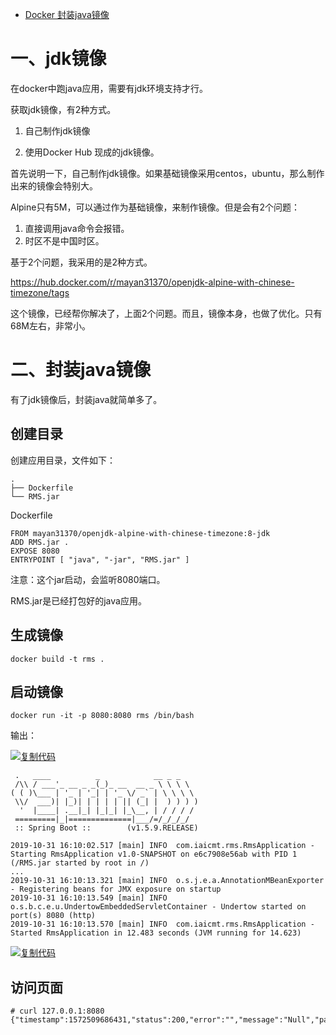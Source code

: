 - [Docker 封装java镜像](https://www.cnblogs.com/xiao987334176/p/11771881.html)



# 一、jdk镜像

在docker中跑java应用，需要有jdk环境支持才行。

获取jdk镜像，有2种方式。

1. 自己制作jdk镜像

2. 使用Docker Hub 现成的jdk镜像。

 

首先说明一下，自己制作jdk镜像。如果基础镜像采用centos，ubuntu，那么制作出来的镜像会特别大。

Alpine只有5M，可以通过作为基础镜像，来制作镜像。但是会有2个问题：

1. 直接调用java命令会报错。
2.  时区不是中国时区。

基于2个问题，我采用的是2种方式。

https://hub.docker.com/r/mayan31370/openjdk-alpine-with-chinese-timezone/tags

 

这个镜像，已经帮你解决了，上面2个问题。而且，镜像本身，也做了优化。只有68M左右，非常小。

 

# 二、封装java镜像

有了jdk镜像后，封装java就简单多了。

## 创建目录

创建应用目录，文件如下：

```
.
├── Dockerfile
└── RMS.jar
```

 

Dockerfile

```
FROM mayan31370/openjdk-alpine-with-chinese-timezone:8-jdk
ADD RMS.jar .
EXPOSE 8080
ENTRYPOINT [ "java", "-jar", "RMS.jar" ]
```

注意：这个jar启动，会监听8080端口。

 

RMS.jar是已经打包好的java应用。

 

## 生成镜像

```
docker build -t rms .
```

 

## 启动镜像

```
docker run -it -p 8080:8080 rms /bin/bash
```

输出：

[![复制代码](https://common.cnblogs.com/images/copycode.gif)](javascript:void(0);)

```
 .   ____          _            __ _ _
 /\\ / ___'_ __ _ _(_)_ __  __ _ \ \ \ \
( ( )\___ | '_ | '_| | '_ \/ _` | \ \ \ \
 \\/  ___)| |_)| | | | | || (_| |  ) ) ) )
  '  |____| .__|_| |_|_| |_\__, | / / / /
 =========|_|==============|___/=/_/_/_/
 :: Spring Boot ::        (v1.5.9.RELEASE)

2019-10-31 16:10:02.517 [main] INFO  com.iaicmt.rms.RmsApplication - Starting RmsApplication v1.0-SNAPSHOT on e6c7908e56ab with PID 1 (/RMS.jar started by root in /)
...
2019-10-31 16:10:13.321 [main] INFO  o.s.j.e.a.AnnotationMBeanExporter - Registering beans for JMX exposure on startup
2019-10-31 16:10:13.549 [main] INFO  o.s.b.c.e.u.UndertowEmbeddedServletContainer - Undertow started on port(s) 8080 (http)
2019-10-31 16:10:13.570 [main] INFO  com.iaicmt.rms.RmsApplication - Started RmsApplication in 12.483 seconds (JVM running for 14.623)
```

[![复制代码](https://common.cnblogs.com/images/copycode.gif)](javascript:void(0);)

 

## 访问页面

```
# curl 127.0.0.1:8080
{"timestamp":1572509686431,"status":200,"error":"","message":"Null","path":"/"}
```